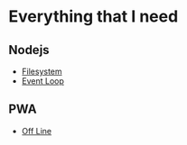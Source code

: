 # Everything that I need


## Nodejs

- [Filesystem](nodejs/filesystem.md)
- [Event Loop](nodejs/eventloop.md)


## PWA

- [Off Line](pwa/offline.md)


